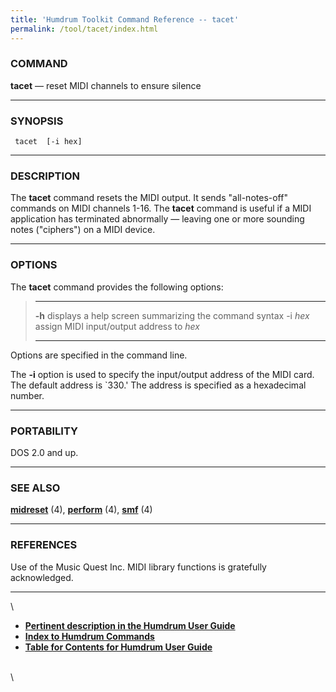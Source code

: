 ```yaml
---
title: 'Humdrum Toolkit Command Reference -- tacet'
permalink: /tool/tacet/index.html
---
```


### COMMAND

**tacet** &mdash; reset MIDI channels to ensure silence

------------------------------------------------------------------------

### SYNOPSIS

` tacet  [-i hex]`

------------------------------------------------------------------------

### DESCRIPTION

The **tacet** command resets the MIDI output. It sends \"all-notes-off\"
commands on MIDI channels 1-16. The **tacet** command is useful if a
MIDI application has terminated abnormally &mdash; leaving one or more
sounding notes (\"ciphers\") on a MIDI device.

------------------------------------------------------------------------

### OPTIONS

The **tacet** command provides the following options:

>   ---------- -------------------------------------------------------
>   **-h**     displays a help screen summarizing the command syntax
>   -i *hex*   assign MIDI input/output address to *hex*
>   ---------- -------------------------------------------------------
>
Options are specified in the command line.

The **-i** option is used to specify the input/output address of the
MIDI card. The default address is \`330.\' The address is specified as a
hexadecimal number.

------------------------------------------------------------------------

### PORTABILITY

DOS 2.0 and up.

------------------------------------------------------------------------

### SEE ALSO

[**midreset**](midreset.html) (4), [**perform**](perform.html) (4),
[**smf**](smf.html) (4)

------------------------------------------------------------------------

### REFERENCES

Use of the Music Quest Inc. MIDI library functions is gratefully
acknowledged.

------------------------------------------------------------------------

\

-   [**Pertinent description in the Humdrum User
    Guide**](../guide07.html#The_tacet_Command)
-   [**Index to Humdrum Commands**](../commands.toc.html)
-   [**Table for Contents for Humdrum User Guide**](../guide.toc.html)

\
\
